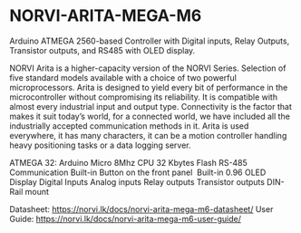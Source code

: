 # NORVI-ARITA-MEGA-M6
 Arduino ATMEGA 2560-based Controller with Digital inputs, Relay Outputs, Transistor outputs, and RS485 with OLED display.

NORVI Arita is a higher-capacity version of the NORVI Series. Selection of five standard models available with a choice of two powerful microprocessors. 
Arita is designed to yield every bit of performance in the microcontroller without compromising its reliability. 
It is compatible with almost every industrial input and output type. 
Connectivity is the factor that makes it suit today’s world, for a connected world, we have included all the industrially accepted communication methods in it. 
Arita is used everywhere, it has many characters, it can be a motion controller handling heavy positioning tasks or a data logging server.

ATMEGA 32:  Arduino Micro
            8Mhz CPU
            32 Kbytes Flash
RS-485 Communication
Built-in Button on the front panel 
Built-in 0.96 OLED Display
Digital Inputs
Analog inputs
Relay outputs
Transistor outputs
DIN-Rail mount

Datasheet:   https://norvi.lk/docs/norvi-arita-mega-m6-datasheet/
User Guide:  https://norvi.lk/docs/norvi-arita-mega-m6-user-guide/
